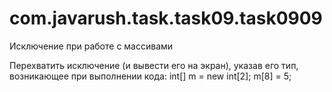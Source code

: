# com.javarush.task.task09.task0909
Исключение при работе с массивами


Перехватить исключение (и вывести его на экран), указав его тип, возникающее при выполнении кода:
int[] m = new int[2];
m[8] = 5;
